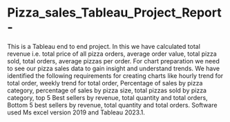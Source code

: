 # Pizza_sales_Tableau_Project_Report-
This is a Tableau end to end project.
In this we have calculated total revenue i.e. total price of all pizza orders, average order value,
total pizza sold, total orders, average pizzas per order.
For chart preparation we need to see our pizza sales data to gain insight and understand trends. We have identified the following requirements for creating charts like hourly trend for total order, weekly trend for total order, Percentage of sales by pizza category, percentage of sales by pizza size, total pizzas sold by pizza category, top 5 Best sellers by revenue, total quantity and total orders, Bottom 5 best sellers by revenue, total quantity and total orders.
Software used Ms excel version 2019 and Tableau 2023.1.
